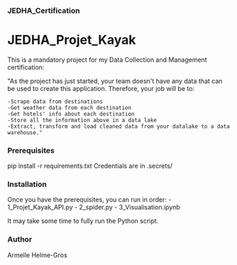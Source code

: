 ### JEDHA_Certification

# JEDHA_Projet_Kayak

This is a mandatory project for my Data Collection and Management certification:

"As the project has just started, your team doesn't have any data that can be used to create this application. Therefore, your job will be to:

    -Scrape data from destinations
    -Get weather data from each destination
    -Get hotels' info about each destination
    -Store all the information above in a data lake
    -Extract, transform and load cleaned data from your datalake to a data warehouse."

### Prerequisites

pip install -r requirements.txt
Credentials are in .secrets/

### Installation

Once you have the prerequisites, you can run in order:
     - 1_Projet_Kayak_API.py
     - 2_spider.py
     - 3_Visualisation.ipynb

It may take some time to fully run the Python script.

### Author

Armelle Helme-Gros
